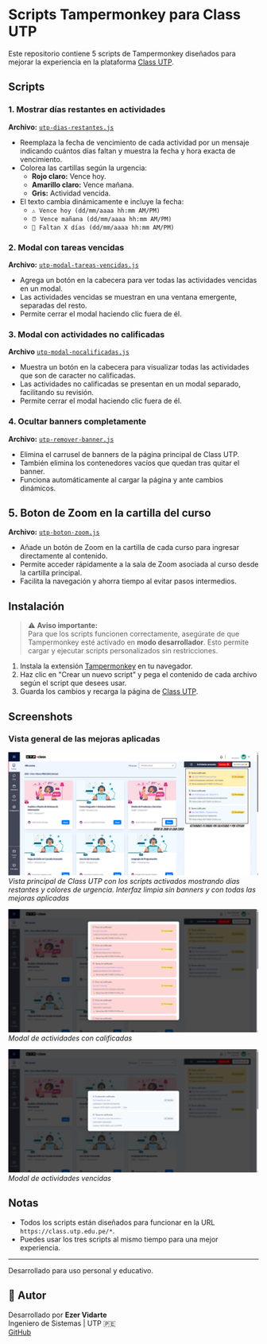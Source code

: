 # Scripts Tampermonkey para Class UTP

Este repositorio contiene 5 scripts de Tampermonkey diseñados para mejorar la experiencia en la plataforma [Class UTP](https://class.utp.edu.pe/).

## Scripts

### 1. Mostrar días restantes en actividades

**Archivo:** [`utp-dias-restantes.js`](utp-dias-restantes.js)

- Reemplaza la fecha de vencimiento de cada actividad por un mensaje indicando cuántos días faltan y muestra la fecha y hora exacta de vencimiento.
- Colorea las cartillas según la urgencia:
  - **Rojo claro:** Vence hoy.
  - **Amarillo claro:** Vence mañana.
  - **Gris:** Actividad vencida.
- El texto cambia dinámicamente e incluye la fecha:
  - `⚠️ Vence hoy (dd/mm/aaaa hh:mm AM/PM)`
  - `⏰ Vence mañana (dd/mm/aaaa hh:mm AM/PM)`
  - `📆 Faltan X días (dd/mm/aaaa hh:mm AM/PM)`

### 2. Modal con tareas vencidas

**Archivo:** [`utp-modal-tareas-vencidas.js`](utp-modal-tareas-vencidas.js)

- Agrega un botón en la cabecera para ver todas las actividades vencidas en un modal.
- Las actividades vencidas se muestran en una ventana emergente, separadas del resto.
- Permite cerrar el modal haciendo clic fuera de él.

### 3. Modal con actividades no calificadas

**Archivo** [`utp-modal-nocalificadas.js`](utp-modal-nocalificadas.js)
- Muestra un botón en la cabecera para visualizar todas las actividades que son de caracter no calificadas.
- Las actividades no calificadas se presentan en un modal separado, facilitando su revisión.
- Permite cerrar el modal haciendo clic fuera de él.

### 4. Ocultar banners completamente

**Archivo:** [`utp-remover-banner.js`](utp-remover-banner.js)

- Elimina el carrusel de banners de la página principal de Class UTP.
- También elimina los contenedores vacíos que quedan tras quitar el banner.
- Funciona automáticamente al cargar la página y ante cambios dinámicos.

## 5. Boton de Zoom en la cartilla del curso

**Archivo:** [`utp-boton-zoom.js`](utp-boton-zoom.js)

- Añade un botón de Zoom en la cartilla de cada curso para ingresar directamente al contenido.
- Permite acceder rápidamente a la sala de Zoom asociada al curso desde la cartilla principal.
- Facilita la navegación y ahorra tiempo al evitar pasos intermedios.


## Instalación

> ⚠️ **Aviso importante:**  
> Para que los scripts funcionen correctamente, asegúrate de que Tampermonkey esté activado en **modo desarrollador**. Esto permite cargar y ejecutar scripts personalizados sin restricciones.

1. Instala la extensión [Tampermonkey](https://www.tampermonkey.net/) en tu navegador.
2. Haz clic en "Crear un nuevo script" y pega el contenido de cada archivo según el script que desees usar.
3. Guarda los cambios y recarga la página de [Class UTP](https://class.utp.edu.pe/).

## Screenshots

### Vista general de las mejoras aplicadas

![Screenshot 1](screenshot/ScreenShot%20Tool%20-20250720110109.png)
*Vista principal de Class UTP con los scripts activados mostrando días restantes y colores de urgencia. Interfaz limpia sin banners y con todas las mejoras aplicadas*

![Screenshot 2](screenshot/ScreenShot%20Tool%20-20250720110136.png)
*Modal de actividades con calificadas*

![Screenshot 3](screenshot/ScreenShot%20Tool%20-20250720110155.png)
*Modal de actividades vencidas*


## Notas

- Todos los scripts están diseñados para funcionar en la URL `https://class.utp.edu.pe/*`.
- Puedes usar los tres scripts al mismo tiempo para una mejor experiencia.

---

Desarrollado para uso personal y educativo.

## 🧠 Autor

Desarrollado por **Ezer Vidarte**  
Ingeniero de Sistemas | UTP 🇵🇪  
[GitHub](https://github.com/ezerutp)